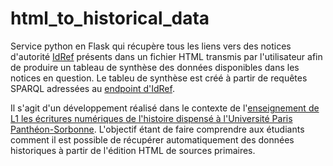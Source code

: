 # html_to_historical_data

Service python en Flask qui récupère tous les liens vers des notices d'autorité [IdRef](https://www.idref.fr/) présents dans un fichier HTML transmis par l'utilisateur afin de produire un tableau de synthèse des données disponibles dans les notices en question. Le tableu de synthèse est créé à partir de requêtes SPARQL adressées au [endpoint d'IdRef](https://data.idref.fr/sparql).

Il s'agit d'un développement réalisé dans le contexte de l'[enseignement de L1 les écritures numériques de l'histoire dispensé à l'Université Paris Panthéon-Sorbonne](https://formations.pantheonsorbonne.fr/fr/catalogue-des-formations/licence-L/licence-histoire-KBTGNAF1/licence-histoire-KBTGZNNY/ue-methodologie-KBTH09K4/histoire-et-informatique-s2-KBT8GMRW.html). L'objectif étant de faire comprendre aux étudiants comment il est possible de récupérer automatiquement des données historiques à partir de l'édition HTML de sources primaires.
